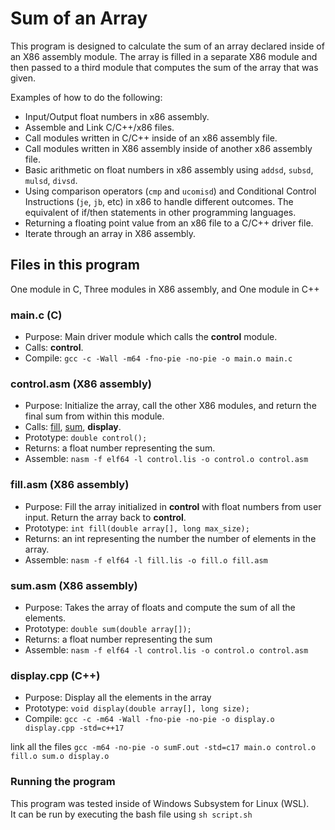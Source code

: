 # Sum of an Array
This program is designed to calculate the sum of an array declared inside of an X86 assembly module. The array is filled in a separate X86
module and then passed to a third module that computes the sum of the array that was given.

Examples of how to do the following:
- Input/Output float numbers in x86 assembly.
- Assemble and Link C/C++/x86 files.
- Call modules written in C/C++ inside of an x86 assembly file.
- Call modules written in X86 assembly inside of another x86 assembly file.
- Basic arithmetic on float numbers in x86 assembly using `addsd`, `subsd`, `mulsd`, `divsd`.
- Using comparison operators (`cmp` and `ucomisd`) and Conditional Control Instructions (`je`, `jb`, etc) in x86 to handle different outcomes. The equivalent of if/then statements in other programming languages.
- Returning a floating point value from an x86 file to a C/C++ driver file.
- Iterate through an array in X86 assembly.

## Files in this program
One module in C, Three modules in X86 assembly, and One module in C++
### main.c (C)
- Purpose: Main driver module which calls the **control** module.
- Calls: **control**.
- Compile: `gcc -c -Wall -m64 -fno-pie -no-pie -o main.o main.c`
### control.asm (X86 assembly)
- Purpose: Initialize the array, call the other X86 modules, and return the final sum from within this module.
- Calls: [fill](https://github.com/clxmente/Assembly-CPSC-240/tree/main/%5B3%5D%20Sum%20of%20Array#fillasm-x86-assembly), [sum](https://github.com/clxmente/Assembly-CPSC-240/tree/main/%5B3%5D%20Sum%20of%20Array#sumasm-x86-assembly), **display**.
- Prototype: `double control();`
- Returns: a float number representing the sum.
- Assemble: `nasm -f elf64 -l control.lis -o control.o control.asm`
### fill.asm (X86 assembly)
- Purpose: Fill the array initialized in **control** with float numbers from user input. Return the array back to **control**.
- Prototype: `int fill(double array[], long max_size);`
- Returns: an int representing the number the number of elements in the array.
- Assemble: `nasm -f elf64 -l fill.lis -o fill.o fill.asm`
### sum.asm (X86 assembly)
- Purpose: Takes the array of floats and compute the sum of all the elements.
- Prototype: `double sum(double array[]);`
- Returns: a float number representing the sum
- Assemble: `nasm -f elf64 -l control.lis -o control.o control.asm`
### display.cpp (C++)
- Purpose: Display all the elements in the array
- Prototype: `void display(double array[], long size);`
- Compile: `gcc -c -m64 -Wall -fno-pie -no-pie -o display.o display.cpp -std=c++17`

link all the files `gcc -m64 -no-pie -o sumF.out -std=c17 main.o control.o fill.o sum.o display.o`

### Running the program
This program was tested inside of Windows Subsystem for Linux (WSL).  
It can be run by executing the bash file using `sh script.sh`
